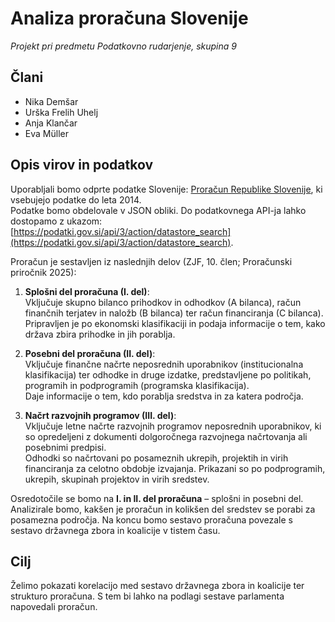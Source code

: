 # **Analiza proračuna Slovenije**  
*Projekt pri predmetu Podatkovno rudarjenje, skupina 9*  

## **Člani**  
- Nika Demšar  
- Urška Frelih Uhelj  
- Anja Klančar  
- Eva Müller  

## **Opis virov in podatkov**  
Uporabljali bomo odprte podatke Slovenije: [Proračun Republike Slovenije](https://podatki.gov.si/dataset/proracun-republike-slovenije), ki vsebujejo podatke do leta 2014.  
Podatke bomo obdelovale v JSON obliki. Do podatkovnega API-ja lahko dostopamo z ukazom:  
[https://podatki.gov.si/api/3/action/datastore_search](https://podatki.gov.si/api/3/action/datastore_search).  

Proračun je sestavljen iz naslednjih delov (ZJF, 10. člen; Proračunski priročnik 2025):  

1. **Splošni del proračuna (I. del)**:  
   Vključuje skupno bilanco prihodkov in odhodkov (A bilanca), račun finančnih terjatev in naložb (B bilanca) ter račun financiranja (C bilanca).  
   Pripravljen je po ekonomski klasifikaciji in podaja informacije o tem, kako država zbira prihodke in jih porablja.  

2. **Posebni del proračuna (II. del)**:  
   Vključuje finančne načrte neposrednih uporabnikov (institucionalna klasifikacija) ter odhodke in druge izdatke, predstavljene po politikah, programih in podprogramih (programska klasifikacija).  
   Daje informacije o tem, kdo porablja sredstva in za katera področja.  

3. **Načrt razvojnih programov (III. del)**:  
   Vključuje letne načrte razvojnih programov neposrednih uporabnikov, ki so opredeljeni z dokumenti dolgoročnega razvojnega načrtovanja ali posebnimi predpisi.  
   Odhodki so načrtovani po posameznih ukrepih, projektih in virih financiranja za celotno obdobje izvajanja. Prikazani so po podprogramih, ukrepih, skupinah projektov in virih sredstev.  

Osredotočile se bomo na **I. in II. del proračuna** – splošni in posebni del. Analizirale bomo, kakšen je proračun in kolikšen del sredstev se porabi za posamezna področja. Na koncu bomo sestavo proračuna povezale s sestavo državnega zbora in koalicije v tistem času.  

## **Cilj**  
Želimo pokazati korelacijo med sestavo državnega zbora in koalicije ter strukturo proračuna. S tem bi lahko na podlagi sestave parlamenta napovedali proračun.